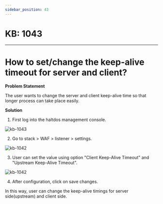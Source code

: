 ```yaml
---
sidebar_position: 43
---
```


# KB: 1043
-----------

# How to set/change the keep-alive timeout for server and client?

**Problem Statement**

The user wants to change the server and client keep-alive time so that longer process can take place easily.

**Solution**

1. First log into the haltdos management console.

![kb-1043](/tutorials/d1.png)

2. Go to stack > WAF > listener > settings.

![kb-1042](/tutorials/k1.png)

3. User can set the value using option "Client Keep-Alive Timeout" and "Upstream Keep-Alive Timeout".

![kb-1042](/tutorials/m1.png)

4. After configuration, click on save changes.

In this way, user can change the keep-alive timings for server side(upstream) and client side.

